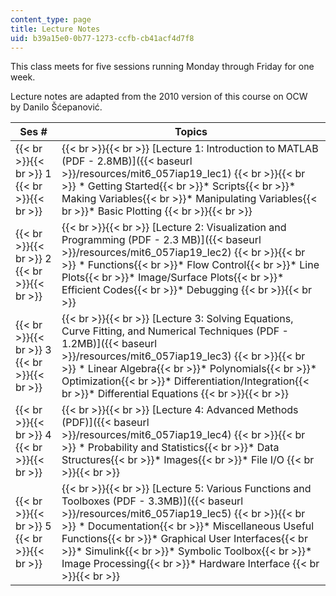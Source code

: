 ```yaml
---
content_type: page
title: Lecture Notes
uid: b39a15e0-0b77-1273-ccfb-cb41acf4d7f8
---
```


This class meets for five sessions running Monday through Friday for one week.

Lecture notes are adapted from the 2010 version of this course on OCW by Danilo Šćepanović.

| Ses # | Topics |
| --- | --- |
|  {{< br >}}{{< br >}} 1 {{< br >}}{{< br >}}  |  {{< br >}}{{< br >}} [Lecture 1: Introduction to MATLAB (PDF - 2.8MB)]({{< baseurl >}}/resources/mit6_057iap19_lec1) {{< br >}}{{< br >}} *   Getting Started{{< br >}}*   Scripts{{< br >}}*   Making Variables{{< br >}}*   Manipulating Variables{{< br >}}*   Basic Plotting {{< br >}}{{< br >}}  |
|  {{< br >}}{{< br >}} 2 {{< br >}}{{< br >}}  |  {{< br >}}{{< br >}} [Lecture 2: Visualization and Programming (PDF - 2.3 MB)]({{< baseurl >}}/resources/mit6_057iap19_lec2) {{< br >}}{{< br >}} *   Functions{{< br >}}*   Flow Control{{< br >}}*   Line Plots{{< br >}}*   Image/Surface Plots{{< br >}}*   Efficient Codes{{< br >}}*   Debugging {{< br >}}{{< br >}}  |
|  {{< br >}}{{< br >}} 3 {{< br >}}{{< br >}}  |  {{< br >}}{{< br >}} [Lecture 3: Solving Equations, Curve Fitting, and Numerical Techniques (PDF - 1.2MB)]({{< baseurl >}}/resources/mit6_057iap19_lec3) {{< br >}}{{< br >}} *   Linear Algebra{{< br >}}*   Polynomials{{< br >}}*   Optimization{{< br >}}*   Differentiation/Integration{{< br >}}*   Differential Equations {{< br >}}{{< br >}}  |
|  {{< br >}}{{< br >}} 4 {{< br >}}{{< br >}}  |  {{< br >}}{{< br >}} [Lecture 4: Advanced Methods (PDF)]({{< baseurl >}}/resources/mit6_057iap19_lec4) {{< br >}}{{< br >}} *   Probability and Statistics{{< br >}}*   Data Structures{{< br >}}*   Images{{< br >}}*   File I/O {{< br >}}{{< br >}}  |
|  {{< br >}}{{< br >}} 5 {{< br >}}{{< br >}}  |  {{< br >}}{{< br >}} [Lecture 5: Various Functions and Toolboxes (PDF - 3.3MB)]({{< baseurl >}}/resources/mit6_057iap19_lec5) {{< br >}}{{< br >}} *   Documentation{{< br >}}*   Miscellaneous Useful Functions{{< br >}}*   Graphical User Interfaces{{< br >}}*   Simulink{{< br >}}*   Symbolic Toolbox{{< br >}}*   Image Processing{{< br >}}*   Hardware Interface {{< br >}}{{< br >}}